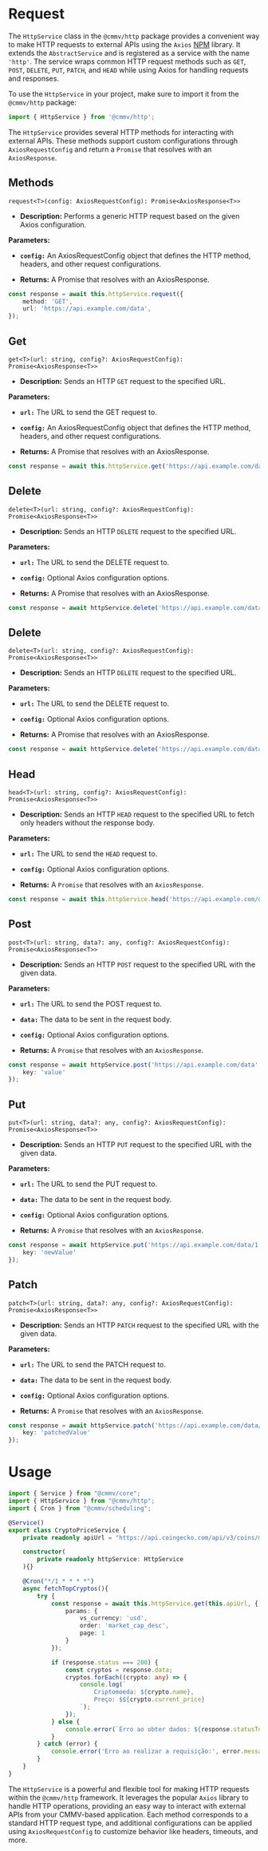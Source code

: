 # Request

The ``HttpService`` class in the ``@cmmv/http`` package provides a convenient way to make HTTP requests to external APIs using the ``Axios`` [NPM](https://www.npmjs.com/package/axios) library. It extends the ``AbstractService`` and is registered as a service with the name ``'http'``. The service wraps common HTTP request methods such as ``GET``, ``POST``, ``DELETE``, ``PUT``, ``PATCH``, and ``HEAD`` while using Axios for handling requests and responses.

To use the ``HttpService`` in your project, make sure to import it from the ``@cmmv/http`` package:

```typescript
import { HttpService } from '@cmmv/http';
```

The ``HttpService`` provides several HTTP methods for interacting with external APIs. These methods support custom configurations through ``AxiosRequestConfig`` and return a ``Promise`` that resolves with an ``AxiosResponse``.

## Methods

``request<T>(config: AxiosRequestConfig): Promise<AxiosResponse<T>>``

* **Description:** Performs a generic HTTP request based on the given Axios configuration.

**Parameters:**

* **``config:``** An AxiosRequestConfig object that defines the HTTP method, headers, and other request configurations.

* **Returns:** A Promise that resolves with an AxiosResponse.

```typescript
const response = await this.httpService.request({
    method: 'GET',
    url: 'https://api.example.com/data',
});
```

## Get

``get<T>(url: string, config?: AxiosRequestConfig): Promise<AxiosResponse<T>>``

* **Description:** Sends an HTTP ``GET`` request to the specified URL.

**Parameters:**

* **``url:``** The URL to send the GET request to.

* **``config:``** An AxiosRequestConfig object that defines the HTTP method, headers, and other request configurations.

* **Returns:** A Promise that resolves with an AxiosResponse.

```typescript
const response = await this.httpService.get('https://api.example.com/data');
```

## Delete

``delete<T>(url: string, config?: AxiosRequestConfig): Promise<AxiosResponse<T>>``

* **Description:** Sends an HTTP ``DELETE`` request to the specified URL.

**Parameters:**

* **``url:``** The URL to send the DELETE request to.

* **``config:``** Optional Axios configuration options.

* **Returns:** A Promise that resolves with an AxiosResponse.

```typescript
const response = await httpService.delete('https://api.example.com/data/1');
```

## Delete

``delete<T>(url: string, config?: AxiosRequestConfig): Promise<AxiosResponse<T>>``

* **Description:** Sends an HTTP ``DELETE`` request to the specified URL.

**Parameters:**

* **``url:``** The URL to send the DELETE request to.

* **``config:``** Optional Axios configuration options.

* **Returns:** A Promise that resolves with an AxiosResponse.

```typescript
const response = await httpService.delete('https://api.example.com/data/1');
```

## Head

``head<T>(url: string, config?: AxiosRequestConfig): Promise<AxiosResponse<T>>``

* **Description:** Sends an HTTP ``HEAD`` request to the specified URL to fetch only headers without the response body.

**Parameters:**

* **``url:``** The URL to send the ``HEAD`` request to.

* **``config:``** Optional Axios configuration options.

* **Returns:** A ``Promise`` that resolves with an ``AxiosResponse``.

```typescript
const response = await this.httpService.head('https://api.example.com/data');
```

## Post

``post<T>(url: string, data?: any, config?: AxiosRequestConfig): Promise<AxiosResponse<T>>``

* **Description:** Sends an HTTP ``POST`` request to the specified URL with the given data.

**Parameters:**

* **``url:``** The URL to send the POST request to.

* **``data:``** The data to be sent in the request body.

* **``config:``** Optional Axios configuration options.

* **Returns:** A ``Promise`` that resolves with an ``AxiosResponse``.

```typescript
const response = await httpService.post('https://api.example.com/data', { 
    key: 'value' 
});
```

## Put

``put<T>(url: string, data?: any, config?: AxiosRequestConfig): Promise<AxiosResponse<T>>``

* **Description:** Sends an HTTP ``PUT`` request to the specified URL with the given data.

**Parameters:**

* **``url:``** The URL to send the PUT request to.

* **``data:``** The data to be sent in the request body.

* **``config:``** Optional Axios configuration options.

* **Returns:** A ``Promise`` that resolves with an ``AxiosResponse``.

```typescript
const response = await httpService.put('https://api.example.com/data/1', { 
    key: 'newValue' 
});
```

## Patch

``patch<T>(url: string, data?: any, config?: AxiosRequestConfig): Promise<AxiosResponse<T>>``

* **Description:** Sends an HTTP ``PATCH`` request to the specified URL with the given data.

**Parameters:**

* **``url:``** The URL to send the PATCH request to.

* **``data:``** The data to be sent in the request body.

* **``config:``** Optional Axios configuration options.

* **Returns:** A ``Promise`` that resolves with an ``AxiosResponse``.

```typescript
const response = await httpService.patch('https://api.example.com/data/1', { 
    key: 'patchedValue' 
});
```

# Usage 

```typescript
import { Service } from "@cmmv/core";
import { HttpService } from "@cmmv/http";
import { Cron } from "@cmmv/scheduling";

@Service()
export class CryptoPriceService {
    private readonly apiUrl = "https://api.coingecko.com/api/v3/coins/markets";

    constructor(
        private readonly httpService: HttpService
    ){}

    @Cron("*/1 * * * *")
    async fetchTopCryptos(){
        try {
            const response = await this.httpService.get(this.apiUrl, {
                params: {
                    vs_currency: 'usd',
                    order: 'market_cap_desc', 
                    page: 1
                }
            });

            if (response.status === 200) {
                const cryptos = response.data;
                cryptos.forEach((crypto: any) => {
                    console.log(`
                        Criptomoeda: ${crypto.name}, 
                        Preço: $${crypto.current_price}
                    `);
                });
            } else {
                console.error(`Erro ao obter dados: ${response.statusText}`);
            }
        } catch (error) {
            console.error('Erro ao realizar a requisição:', error.message);
        }
    }
}
```

The ``HttpService`` is a powerful and flexible tool for making HTTP requests within the ``@cmmv/http`` framework. It leverages the popular ``Axios`` library to handle HTTP operations, providing an easy way to interact with external APIs from your CMMV-based application. Each method corresponds to a standard HTTP request type, and additional configurations can be applied using ``AxiosRequestConfig`` to customize behavior like headers, timeouts, and more.
